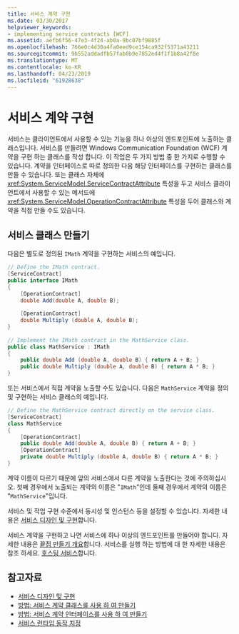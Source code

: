 ```yaml
---
title: 서비스 계약 구현
ms.date: 03/30/2017
helpviewer_keywords:
- implementing service contracts [WCF]
ms.assetid: aefb6f56-47e3-4f24-ab0a-9bc07bf9885f
ms.openlocfilehash: 766e0c4d30a4fa0eed9ce154ca932f5371a43211
ms.sourcegitcommit: 9b552addadfb57fab0b9e7852ed4f1f1b8a42f8e
ms.translationtype: MT
ms.contentlocale: ko-KR
ms.lasthandoff: 04/23/2019
ms.locfileid: "61928638"
---
```

# <a name="implementing-service-contracts"></a>서비스 계약 구현
서비스는 클라이언트에서 사용할 수 있는 기능을 하나 이상의 엔드포인트에 노출하는 클래스입니다. 서비스를 만들려면 Windows Communication Foundation (WCF) 계약을 구현 하는 클래스를 작성 합니다. 이 작업은 두 가지 방법 중 한 가지로 수행할 수 있습니다. 계약을 인터페이스로 따로 정의한 다음 해당 인터페이스를 구현하는 클래스를 만들 수 있습니다. 또는 클래스 자체에 <xref:System.ServiceModel.ServiceContractAttribute> 특성을 두고 서비스 클라이언트에서 사용할 수 있는 메서드에 <xref:System.ServiceModel.OperationContractAttribute> 특성을 두어 클래스와 계약을 직접 만들 수도 있습니다.  
  
## <a name="creating-a-service-class"></a>서비스 클래스 만들기  
 다음은 별도로 정의된 `IMath` 계약을 구현하는 서비스의 예입니다.  
  
```csharp  
// Define the IMath contract.  
[ServiceContract]  
public interface IMath  
{  
    [OperationContract]   
    double Add(double A, double B);  
  
    [OperationContract]  
    double Multiply (double A, double B);  
}  
  
// Implement the IMath contract in the MathService class.  
public class MathService : IMath  
{  
    public double Add (double A, double B) { return A + B; }  
    public double Multiply (double A, double B) { return A * B; }  
}  
```  
  
 또는 서비스에서 직접 계약을 노출할 수도 있습니다. 다음은 `MathService` 계약을 정의 및 구현하는 서비스 클래스의 예입니다.  
  
```csharp  
// Define the MathService contract directly on the service class.  
[ServiceContract]  
class MathService  
{  
    [OperationContract]  
    public double Add(double A, double B) { return A + B; }  
    [OperationContract]  
    private double Multiply (double A, double B) { return A * B; }  
}  
```  
  
 계약 이름이 다르기 때문에 앞의 서비스에서 다른 계약을 노출한다는 것에 주의하십시오. 첫째 경우에서 노출되는 계약의 이름은 "`IMath`"인데 둘째 경우에서 계약의 이름은 "`MathService`"입니다.  
  
 서비스 및 작업 구현 수준에서 동시성 및 인스턴스 등을 설정할 수 있습니다. 자세한 내용은 [서비스 디자인 및 구현](../../../docs/framework/wcf/designing-and-implementing-services.md)합니다.  
  
 서비스 계약을 구현하고 나면 서비스에 하나 이상의 엔드포인트를 만들어야 합니다. 자세한 내용은 [끝점 만들기 개요](../../../docs/framework/wcf/endpoint-creation-overview.md)합니다. 서비스를 실행 하는 방법에 대 한 자세한 내용은 참조 하세요. [호스팅 서비스](../../../docs/framework/wcf/hosting-services.md)합니다.  
  
## <a name="see-also"></a>참고자료

- [서비스 디자인 및 구현](../../../docs/framework/wcf/designing-and-implementing-services.md)
- [방법: 서비스 계약 클래스를 사용 하 여 만들기](../../../docs/framework/wcf/feature-details/how-to-create-a-wcf-contract-with-a-class.md)
- [방법: 서비스 계약 인터페이스를 사용 하 여 만들기](../../../docs/framework/wcf/feature-details/how-to-create-a-service-with-a-contract-interface.md)
- [서비스 런타임 동작 지정](../../../docs/framework/wcf/specifying-service-run-time-behavior.md)
